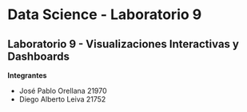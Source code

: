 # Data Science - Laboratorio 9
## Laboratorio 9 - Visualizaciones Interactivas y Dashboards
**Integrantes**
- José Pablo Orellana 21970
- Diego Alberto Leiva 21752
